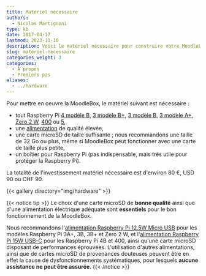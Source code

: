 ```yaml
---
title: Matériel nécessaire
authors:
  - Nicolas Martignoni
type: kb
date: 2017-04-17
lastmod: 2023-11-10
description: Voici le matériel nécessaire pour construire votre MoodleBox
slug: materiel-necessaire
categories_weight: 3
categories:
  - À propos
  - Premiers pas
aliases:
  - ../hardware
---
```

Pour mettre en oeuvre la MoodleBox, le matériel suivant est nécessaire :

  * tout Raspberry Pi [4 modèle B][RPi4B], [3 modèle B+][RPi3Bplus], [3 modèle B][RPi3B], [3 modèle A+][RPi3Aplus], [Zero 2 W][RPiZero2W], [400][RPi400] ou [5][RPi5],
  * une [alimentation][supply] de qualité élevée,
  * une carte microSD de taille suffisante ; nous recommandons une taille de 32 Go ou plus, même si MoodleBox peut fonctionner avec une carte de taille plus petite,
  * un boîtier pour Raspberry Pi (pas indispensable, mais très utile pour protéger la Raspberry Pi).

La totalité de l'investissement matériel nécessaire est d'environ 80 €, USD 90 ou CHF 90.

{{< gallery directory="img/hardware" >}}

{{< notice tip >}}
Le choix d'une carte microSD de __bonne qualité__ ainsi que d'une alimentation électrique adéquate sont __essentiels__ pour le bon fonctionnement de la MoodleBox.

Nous recommandons l'[alimentation Raspberry Pi 12.5W Micro USB](https://www.raspberrypi.com/products/raspberry-pi-universal-power-supply/) pour les modèles Raspberry Pi 3A+, 3B, 3B+ et Zero 2 W, et l'[alimentation Raspberry Pi 15W USB-C](https://www.raspberrypi.com/products/type-c-power-supply/) pour les Raspberry Pi 4B et 400, ainsi qu'une carte microSD disposant de performances éprouvées. L'utilisation d'autres alimentations, ainsi que de cartes microSD de provenances douteuses peuvent être en effet la cause de dysfonctionnements systématiques, pour lesquels __aucune assistance ne peut être assurée__.
{{< /notice >}}

 [RPi3Aplus]: https://www.raspberrypi.com/products/raspberry-pi-3-model-a-plus/
 [RPi3B]: https://www.raspberrypi.com/products/raspberry-pi-3-model-b/
 [RPi3Bplus]: https://www.raspberrypi.com/products/raspberry-pi-3-model-b-plus/
 [RPi4B]: https://www.raspberrypi.com/products/raspberry-pi-4-model-b/
 [RPi400]: https://www.raspberrypi.com/products/raspberry-pi-400/
 [RPiZero2W]: https://www.raspberrypi.com/products/raspberry-pi-zero-2-w/
 [RPi5]: https://www.raspberrypi.com/products/raspberry-pi-5/
 [supply]: https://www.raspberrypi.com/products/raspberry-pi-universal-power-supply/

